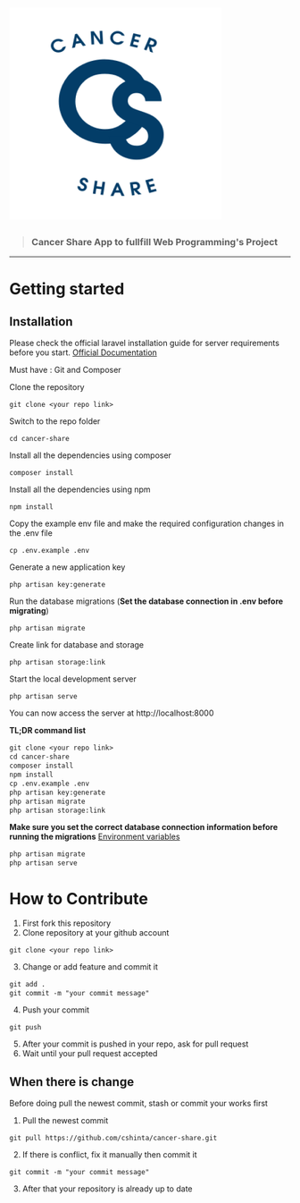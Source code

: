 # ![Cancer Share App](public/img/logo.png)

> ### Cancer Share App to fullfill Web Programming's Project

----------

# Getting started

## Installation

Please check the official laravel installation guide for server requirements before you start. [Official Documentation](https://laravel.com/docs/5.4/installation#installation)

Must have : Git and Composer

Clone the repository

    git clone <your repo link>

Switch to the repo folder

    cd cancer-share

Install all the dependencies using composer

    composer install

Install all the dependencies using npm

    npm install

Copy the example env file and make the required configuration changes in the .env file

    cp .env.example .env

Generate a new application key

    php artisan key:generate

Run the database migrations (**Set the database connection in .env before migrating**)

    php artisan migrate

Create link for database and storage

    php artisan storage:link

Start the local development server

    php artisan serve

You can now access the server at http://localhost:8000

**TL;DR command list**

    git clone <your repo link>
    cd cancer-share
    composer install
    npm install
    cp .env.example .env
    php artisan key:generate
    php artisan migrate
    php artisan storage:link
    
**Make sure you set the correct database connection information before running the migrations** [Environment variables](#environment-variables)

    php artisan migrate
    php artisan serve

# How to Contribute
1. First fork this repository
2. Clone repository at your github account
```
git clone <your repo link>
```
3. Change or add feature and commit it
```
git add .
git commit -m "your commit message"

```
4. Push your commit
```
git push
```
5. After your commit is pushed in your repo, ask for pull request
6. Wait until your pull request accepted

## When there is change
Before doing pull the newest commit, stash or commit your works first
1. Pull the newest commit
```
git pull https://github.com/cshinta/cancer-share.git
```
2. If there is conflict, fix it manually then commit it
```
git commit -m "your commit message"
```
3. After that your repository is already up to date

